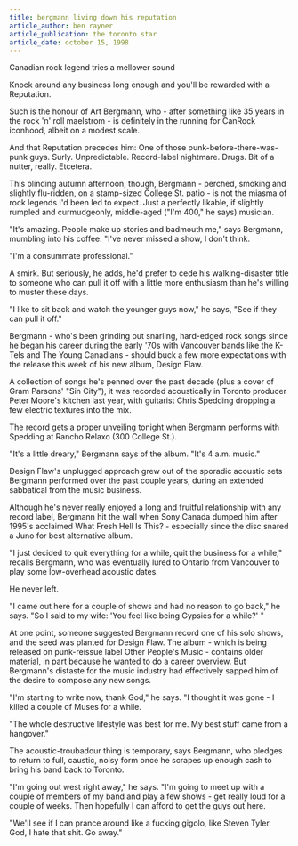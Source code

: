 ```yaml
---
title: bergmann living down his reputation
article_author: ben rayner
article_publication: the toronto star
article_date: october 15, 1998
---
```

Canadian rock legend tries a mellower sound  
  
Knock around any business long enough and you'll be rewarded with a Reputation.  
  
Such is the honour of Art Bergmann, who - after something like 35 years in the rock 'n' roll maelstrom - is definitely in the running for CanRock iconhood, albeit on a modest scale.  
  
And that Reputation precedes him: One of those punk-before-there-was-punk guys. Surly. Unpredictable. Record-label nightmare. Drugs. Bit of a nutter, really. Etcetera.  
  
This blinding autumn afternoon, though, Bergmann - perched, smoking and slightly flu-ridden, on a stamp-sized College St. patio - is not the miasma of rock legends I'd been led to expect. Just a perfectly likable, if slightly rumpled and curmudgeonly, middle-aged ("I'm 400," he says) musician.  
  
"It's amazing. People make up stories and badmouth me," says Bergmann, mumbling into his coffee. "I've never missed a show, I don't think.  
  
"I'm a consummate professional."  
  
A smirk. But seriously, he adds, he'd prefer to cede his walking-disaster title to someone who can pull it off with a little more enthusiasm than he's willing to muster these days.  
  
"I like to sit back and watch the younger guys now," he says, "See if they can pull it off."  
  
Bergmann - who's been grinding out snarling, hard-edged rock songs since he began his career during the early '70s with Vancouver bands like the K-Tels and The Young Canadians - should buck a few more expectations with the release this week of his new album, Design Flaw.  
  
A collection of songs he's penned over the past decade (plus a cover of Gram Parsons' "Sin City"), it was recorded acoustically in Toronto producer Peter Moore's kitchen last year, with guitarist Chris Spedding dropping a few electric textures into the mix.  
  
The record gets a proper unveiling tonight when Bergmann performs with Spedding at Rancho Relaxo (300 College St.).  
  
"It's a little dreary," Bergmann says of the album. "It's 4 a.m. music."  
  
Design Flaw's unplugged approach grew out of the sporadic acoustic sets Bergmann performed over the past couple years, during an extended sabbatical from the music business.  
  
Although he's never really enjoyed a long and fruitful relationship with any record label, Bergmann hit the wall when Sony Canada dumped him after 1995's acclaimed What Fresh Hell Is This? - especially since the disc snared a Juno for best alternative album.  
  
"I just decided to quit everything for a while, quit the business for a while," recalls Bergmann, who was eventually lured to Ontario from Vancouver to play some low-overhead acoustic dates.  
  
He never left.  
  
"I came out here for a couple of shows and had no reason to go back," he says. "So I said to my wife: 'You feel like being Gypsies for a while?' "  
  
At one point, someone suggested Bergmann record one of his solo shows, and the seed was planted for Design Flaw. The album - which is being released on punk-reissue label Other People's Music - contains older material, in part because he wanted to do a career overview. But Bergmann's distaste for the music industry had effectively sapped him of the desire to compose any new songs.  
  
"I'm starting to write now, thank God," he says. "I thought it was gone - I killed a couple of Muses for a while.  
  
"The whole destructive lifestyle was best for me. My best stuff came from a hangover."  
  
The acoustic-troubadour thing is temporary, says Bergmann, who pledges to return to full, caustic, noisy form once he scrapes up enough cash to bring his band back to Toronto.  
  
"I'm going out west right away," he says. "I'm going to meet up with a couple of members of my band and play a few shows - get really loud for a couple of weeks. Then hopefully I can afford to get the guys out here.  
  
"We'll see if I can prance around like a fucking gigolo, like Steven Tyler. God, I hate that shit. Go away."  
